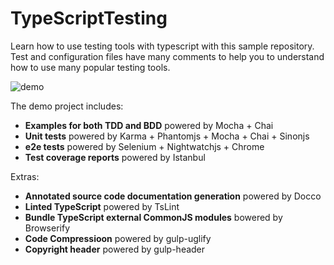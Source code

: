# TypeScriptTesting
Learn how to use testing tools with typescript with this sample repository. Test and configuration files have many comments to help you to understand how to use many popular testing tools.

![demo](https://pbs.twimg.com/media/CFHvtqDW0AADSnU.png:large)

The demo project includes:
- **Examples for both TDD and BDD** powered by Mocha + Chai
- **Unit tests** powered by Karma + Phantomjs + Mocha + Chai + Sinonjs 
- **e2e tests** powered by Selenium + Nightwatchjs + Chrome
- **Test coverage reports**  powered by Istanbul

Extras:
- **Annotated source code documentation generation** powered by Docco
- **Linted TypeScript** powered by TsLint
- **Bundle TypeScript external CommonJS modules** bowered by Browserify
- **Code Compressioon** powered by gulp-uglify
- **Copyright header** powered by gulp-header
